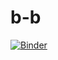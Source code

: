 # b-b
[![Binder](https://mybinder.org/badge_logo.svg)](https://mybinder.org/v2/gh/Elzic6/b-b.git/HEAD?urlpath=%2Fvoila%2Frender%2FBandB.ipynb)